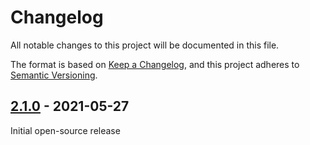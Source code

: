 # Changelog

All notable changes to this project will be documented in this file.

The format is based on [Keep a Changelog](https://keepachangelog.com/en/1.0.0/),
and this project adheres to [Semantic Versioning](https://semver.org/spec/v2.0.0.html).


## [2.1.0] - 2021-05-27

Initial open-source release

[2.1.0]: https://github.com/BodenmillerGroup/histocat-web/releases/tag/v2.1.0
